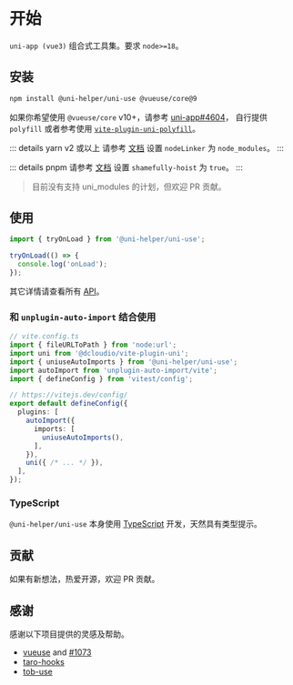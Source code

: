 # 开始

`uni-app (vue3)` 组合式工具集。要求 `node>=18`。

## 安装

```bash
npm install @uni-helper/uni-use @vueuse/core@9
```

如果你希望使用 `@vueuse/core` v10+，请参考 [uni-app#4604](https://github.com/dcloudio/uni-app/issues/4604)， 自行提供 `polyfill` 或者参考使用 [`vite-plugin-uni-polyfill`](https://github.com/Ares-Chang/vite-plugin-uni-polyfill)。

::: details yarn v2 或以上
请参考 [文档](https://yarnpkg.com/configuration/yarnrc/#nodeLinker) 设置 `nodeLinker` 为 `node_modules`。
:::

::: details pnpm
请参考 [文档](https://pnpm.io/npmrc#shamefully-hoist) 设置 `shamefully-hoist` 为 `true`。
:::

> 目前没有支持 uni_modules 的计划，但欢迎 PR 贡献。

## 使用

```ts
import { tryOnLoad } from '@uni-helper/uni-use';

tryOnLoad(() => {
  console.log('onLoad');
});
```

其它详情请查看所有 [API](/apis.md)。

### 和 `unplugin-auto-import` 结合使用

```typescript
// vite.config.ts
import { fileURLToPath } from 'node:url';
import uni from '@dcloudio/vite-plugin-uni';
import { uniuseAutoImports } from '@uni-helper/uni-use';
import autoImport from 'unplugin-auto-import/vite';
import { defineConfig } from 'vitest/config';

// https://vitejs.dev/config/
export default defineConfig({
  plugins: [
    autoImport({
      imports: [
        uniuseAutoImports(),
      ],
    }),
    uni({ /* ... */ }),
  ],
});
```

### TypeScript

`@uni-helper/uni-use` 本身使用 [TypeScript](https://www.typescriptlang.org/) 开发，天然具有类型提示。

## 贡献

如果有新想法，热爱开源，欢迎 PR 贡献。

## 感谢

感谢以下项目提供的灵感及帮助。

- [vueuse](https://vueuse.org/) and [#1073](https://github.com/vueuse/vueuse/pull/1073)
- [taro-hooks](https://taro-hooks-innocces.vercel.app/)
- [tob-use](https://tob-use.netlify.app/)

